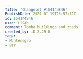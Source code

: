 ```yaml
---
Title: 'Changeset #154144846'
PublishDate: 2024-07-19T13:57:02Z
id: 154144846
user: L29Ah
comment: Tomba buildings and roads
created_by: iD 2.29.0
tags:
- Montenegro
- Bar

---
```

